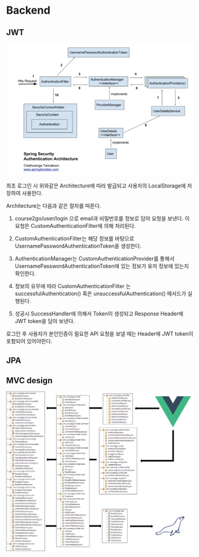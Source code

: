 # Backend

## JWT
![Classes](../documentation/img/SecurityFlow.png)

최초 로그인 시 위와같은 Architecture에 따라 발급되고 사용자의 LocalStorage에 저장하여 사용한다.

Architecture는 다음과 같은 절차를 따른다.

1. course2go/user/login 으로 email과 비밀번호를 정보로 담아 요청을 보낸다. 이 요청은 CustomAuthenticationFilter에 의해 처리된다.

2. CustomAuthenticationFilter는 해당 정보를 바탕으로 UsernamePasswordAuthenticationToken을 생성한다.

3. AuthenticationManager는 CustomAuthenticationProvider를 통해서 UsernamePasswordAuthenticationToken에 있는 정보가 유저 정보에 있는지 확인한다. 

4. 정보의 유무에 따라 CustomAuthenticationFilter 는 successfulAuthentication() 혹은 unsuccessfulAuthentication() 메서드가 실행된다.

5. 성공시 SuccessHandler에 의해서 Token이 생성되고 Response Header에 JWT token을 담아 보낸다.



로그인 후 사용자가 본인인증이 필요한 API 요청을 보낼 때는 Header에 JWT token이 포함되어 있어야한다. 



## JPA


## MVC design
![Classes](../documentation/img/BackendFlow.png)
